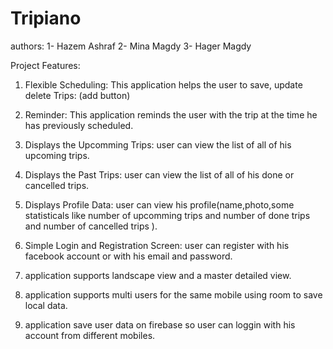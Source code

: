 # Tripiano

authors:
1- Hazem Ashraf
2- Mina Magdy
3- Hager Magdy

Project Features:

1. Flexible Scheduling: This application helps the user to save, update
delete Trips: (add button)

2. Reminder: This application reminds the user with the trip at the time he
has previously scheduled. 

3. Displays the Upcomming Trips: user can view the list of all of his upcoming trips.

4. Displays the Past Trips: user can view the list of all of his done or cancelled trips.

5. Displays Profile Data: user can view his profile(name,photo,some statisticals like number of upcomming trips and number of done trips and number of cancelled trips ).

6. Simple Login and Registration Screen: user can register with his facebook account or with his email and password.

7. application supports landscape view and a master detailed view.

8. application supports multi users for the same mobile using room to save local data.

9. application save user data on firebase so user can loggin with his account from different mobiles.
